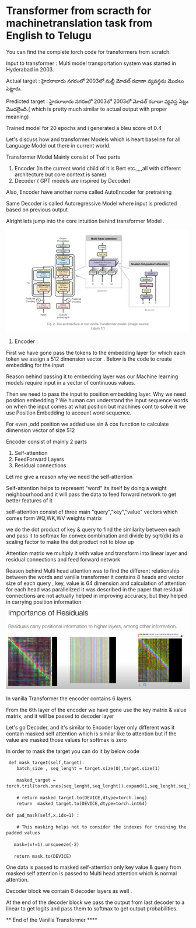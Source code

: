 # Transformer from scracth for machinetranslation task from English to Telugu


You can find the complete torch code for transformers from scratch.


Input to transformer : Multi model transportation system was started in Hyderabad in 2003.

Actual target : హైదరాబాదు నగరంలో 2003లో మల్టీ మోడల్ రవాణా వ్యవస్థను మొదలు పెట్టారు.

Predicted target : హైదరాబాదు నగరంలో 2003లో 2003లో మోడల్ రవాణా వ్యవస్థ పెట్టు మొదలైంది.( which is pretty much similar to actual output with proper meaning)


Trained model for 20 epochs and i generated a bleu score of 0.4

Let's discuss how and transformer Models which is heart baseline for all Language Model out there in current world.

Transformer Model Mainly consist of Two parts 

1) Encoder (In the current world child of it is Bert etc.,,,,all with different architecture but core context is same)
2) Decoder ( GPT models are inspired by Decoder)

Also, Encoder have another name called AutoEncoder for pretraining 

Same Decoder is called Autoregressive Model where input is predicted based on previous output 

Alright lets jump into the core intuition behind transformer Model .


![img.png](img.png)


1) Encoder :


First we have gone pass the tokens to the embedding layer for which each token we assign a 512 dimension vector . Below is the code to create embedding for the input 

Reason behind passing it to embedding layer was our Machine learning models require input in a vector of continuous values.

Then we need to pass the input to position embedding layer. Why we need position embedding ? We human can understand the input sequence words on when the input comes at what position but machines cont to solve it we use Position Embedding to account word sequence.

For even ,odd position we added use sin & cos function to calculate dimension vector of size 512 

Encoder consist of mainly 2 parts 

1) Self-attention 
2) FeedForward Layers
3) Residual connections 

Let me give a reason why we need the self-attention 

Self-attention helps to represent "word" its itself by doing a weight neighbourhood and it will pass the data to feed forward network to get better features of it 

self-attention consist of three main "query","key","value" vectors which comes form WQ,WK,WV weights matrix 

we do the dot product of key & query to find the similarity between each and pass it to softmax for convex combination and divide by sqrt(dk)  its a scaling factor to make the dot product not to blow up 

Attention matrix we multiply it with value and transform into linear layer and residual connections and feed forward network 

Reason behind Multi head attention was to find the different relationship between the words and vanilla transformer it contains 8 heads and vector size of each query , key, value is 64 dimension and calculation of attention for each head was parallelized 
It was described in the paper that residual connections are not actually helped in improving accuracy, but they helped in carrying position information 

![img_2.png](img_2.png)


In vanilla Transformer the encoder contains 6 layers.

From the 6th layer of the encoder we have gone use the key matrix & value matrix, and it will be passed to decoder layer 

Let's go Decoder, and it's similar to Encoder layer only different was it contain masked self attention which is similar like to attention but if the value are masked those values for softmax is zero 

In order to mask the target you can do it by below code 

     def mask_target(self,target):
        batch_size , seq_lenght = target.size(0),target.size(1)

        masked_target = torch.tril(torch.ones(seq_lenght,seq_lenght)).expand(1,seq_lenght,seq_lenght)

        # return masked_target.to(DEVICE,dtype=torch.long)
        return  masked_target.to(DEVICE,dtype=torch.int64)

    def pad_mask(self,x,idx=1) :

        # This masking helps not to consider the indexes for training the padded values 

       mask=(x!=1).unsqueeze(-2)

       return mask.to(DEVICE)

One data is passed to masked self-attention only key value  & query from masked self attention is passed to Multi head attention which is normal attention.

Decoder block we contain 6 decoder layers as well .

At the end of the decoder block we pass the output from last decoder to a linear to get logits and pass them to softmax to get output probabilities.

** End of the Vanilla Transformer ****